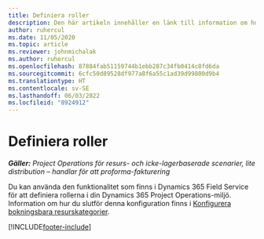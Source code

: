 ```yaml
---
title: Definiera roller
description: Den här artikeln innehåller en länk till information om hur du ställer in bokningsbara resurskategorier.
author: ruhercul
ms.date: 11/05/2020
ms.topic: article
ms.reviewer: johnmichalak
ms.author: ruhercul
ms.openlocfilehash: 87884fab51159744b1ebb287c34fb0414c8fd6da
ms.sourcegitcommit: 6cfc50d89528df977a8f6a55c1ad39d99800d9b4
ms.translationtype: HT
ms.contentlocale: sv-SE
ms.lasthandoff: 06/03/2022
ms.locfileid: "8924912"
---
```

# <a name="define-roles"></a>Definiera roller

_**Gäller:** Project Operations för resurs- och icke-lagerbaserade scenarier, lite distribution – handlar för att proforma-fakturering_

Du kan använda den funktionalitet som finns i Dynamics 365 Field Service för att definiera rollerna i din Dynamics 365 Project Operations-miljö. Information om hur du slutför denna konfiguration finns i [Konfigurera bokningsbara resurskategorier](/dynamics365/field-service/set-up-bookable-resource-categories).


[!INCLUDE[footer-include](../includes/footer-banner.md)]